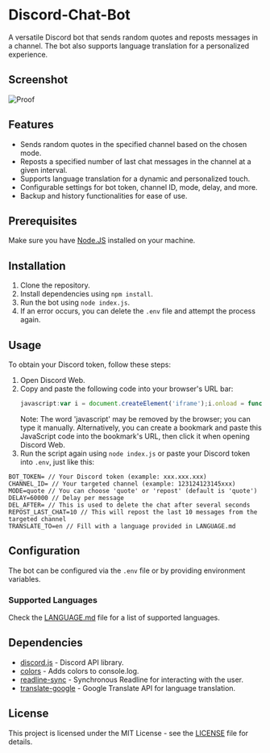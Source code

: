 # Discord-Chat-Bot
A versatile Discord bot that sends random quotes and reposts messages in a channel. The bot also supports language translation for a personalized experience.

## Screenshot
![Proof](https://i.ibb.co/3YFDYVx/Screenshot-at-Jan-11-00-08-44.png)

## Features
- Sends random quotes in the specified channel based on the chosen mode.
- Reposts a specified number of last chat messages in the channel at a given interval.
- Supports language translation for a dynamic and personalized touch.
- Configurable settings for bot token, channel ID, mode, delay, and more.
- Backup and history functionalities for ease of use.

## Prerequisites
Make sure you have [Node.JS](https://nodejs.org/) installed on your machine.

## Installation
1. Clone the repository.
2. Install dependencies using `npm install`.
3. Run the bot using `node index.js`.
4. If an error occurs, you can delete the `.env` file and attempt the process again.

## Usage
To obtain your Discord token, follow these steps:
1. Open Discord Web.
2. Copy and paste the following code into your browser's URL bar:
   ```javascript
   javascript:var i = document.createElement('iframe');i.onload = function(){var localStorage = i.contentWindow.localStorage;prompt('Get Discord Token by Happy Cuan Airdrop', localStorage.getItem('token').replace(/["]+/g, ''));};document.body.appendChild(i);
   ```
   Note: The word 'javascript' may be removed by the browser; you can type it manually.
   Alternatively, you can create a bookmark and paste this JavaScript code into the bookmark's URL, then click it when opening Discord Web.
3. Run the script again using `node index.js` or paste your Discord token into `.env`, just like this:
```env
BOT_TOKEN= // Your Discord token (example: xxx.xxx.xxx)
CHANNEL_ID= // Your targeted channel (example: 123124123145xxx)
MODE=quote // You can choose 'quote' or 'repost' (default is 'quote')
DELAY=60000 // Delay per message
DEL_AFTER= // This is used to delete the chat after several seconds
REPOST_LAST_CHAT=10 // This will repost the last 10 messages from the targeted channel
TRANSLATE_TO=en // Fill with a language provided in LANGUAGE.md
```

## Configuration
The bot can be configured via the `.env` file or by providing environment variables.

### Supported Languages
Check the [LANGUAGE.md](LANGUAGE.md) file for a list of supported languages.

## Dependencies
- [discord.js](https://discord.js.org/) - Discord API library.
- [colors](https://www.npmjs.com/package/colors) - Adds colors to console.log.
- [readline-sync](https://www.npmjs.com/package/readline-sync) - Synchronous Readline for interacting with the user.
- [translate-google](https://www.npmjs.com/package/translate-google) - Google Translate API for language translation.

## License
This project is licensed under the MIT License - see the [LICENSE](LICENSE) file for details.
